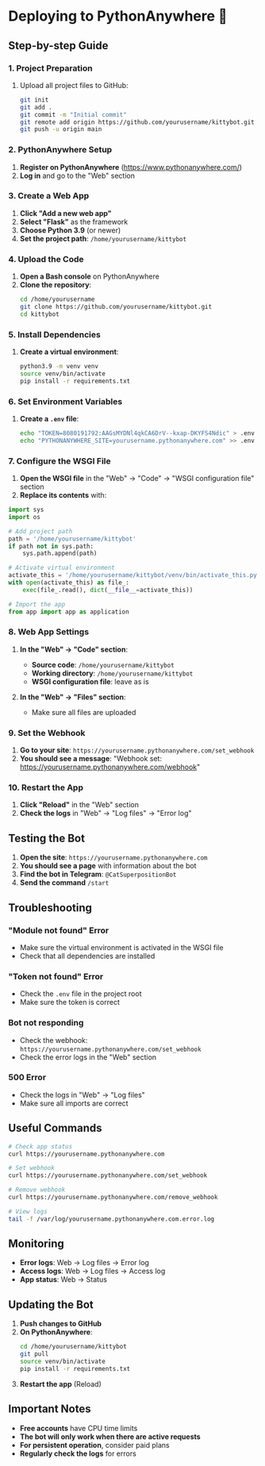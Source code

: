 # Deploying to PythonAnywhere 🚀

## Step-by-step Guide

### 1. Project Preparation

1. Upload all project files to GitHub:
   ```bash
   git init
   git add .
   git commit -m "Initial commit"
   git remote add origin https://github.com/yourusername/kittybot.git
   git push -u origin main
   ```

### 2. PythonAnywhere Setup

1. **Register on PythonAnywhere** (https://www.pythonanywhere.com/)
2. **Log in** and go to the "Web" section

### 3. Create a Web App

1. **Click "Add a new web app"**
2. **Select "Flask"** as the framework
3. **Choose Python 3.9** (or newer)
4. **Set the project path**: `/home/yourusername/kittybot`

### 4. Upload the Code

1. **Open a Bash console** on PythonAnywhere
2. **Clone the repository**:
   ```bash
   cd /home/yourusername
   git clone https://github.com/yourusername/kittybot.git
   cd kittybot
   ```

### 5. Install Dependencies

1. **Create a virtual environment**:
   ```bash
   python3.9 -m venv venv
   source venv/bin/activate
   pip install -r requirements.txt
   ```

### 6. Set Environment Variables

1. **Create a `.env` file**:
   ```bash
   echo "TOKEN=8080191792:AAGsMYDNl4qkCA6DrV--kxap-DKYFS4Ndic" > .env
   echo "PYTHONANYWHERE_SITE=yourusername.pythonanywhere.com" >> .env
   ```

### 7. Configure the WSGI File

1. **Open the WSGI file** in the "Web" → "Code" → "WSGI configuration file" section
2. **Replace its contents** with:

```python
import sys
import os

# Add project path
path = '/home/yourusername/kittybot'
if path not in sys.path:
    sys.path.append(path)

# Activate virtual environment
activate_this = '/home/yourusername/kittybot/venv/bin/activate_this.py'
with open(activate_this) as file_:
    exec(file_.read(), dict(__file__=activate_this))

# Import the app
from app import app as application
```

### 8. Web App Settings

1. **In the "Web" → "Code" section**:
   - **Source code**: `/home/yourusername/kittybot`
   - **Working directory**: `/home/yourusername/kittybot`
   - **WSGI configuration file**: leave as is

2. **In the "Web" → "Files" section**:
   - Make sure all files are uploaded

### 9. Set the Webhook

1. **Go to your site**: `https://yourusername.pythonanywhere.com/set_webhook`
2. **You should see a message**: "Webhook set: https://yourusername.pythonanywhere.com/webhook"

### 10. Restart the App

1. **Click "Reload"** in the "Web" section
2. **Check the logs** in "Web" → "Log files" → "Error log"

## Testing the Bot

1. **Open the site**: `https://yourusername.pythonanywhere.com`
2. **You should see a page** with information about the bot
3. **Find the bot in Telegram**: `@CatSuperpositionBot`
4. **Send the command** `/start`

## Troubleshooting

### "Module not found" Error
- Make sure the virtual environment is activated in the WSGI file
- Check that all dependencies are installed

### "Token not found" Error
- Check the `.env` file in the project root
- Make sure the token is correct

### Bot not responding
- Check the webhook: `https://yourusername.pythonanywhere.com/set_webhook`
- Check the error logs in the "Web" section

### 500 Error
- Check the logs in "Web" → "Log files"
- Make sure all imports are correct

## Useful Commands

```bash
# Check app status
curl https://yourusername.pythonanywhere.com

# Set webhook
curl https://yourusername.pythonanywhere.com/set_webhook

# Remove webhook
curl https://yourusername.pythonanywhere.com/remove_webhook

# View logs
tail -f /var/log/yourusername.pythonanywhere.com.error.log
```

## Monitoring

- **Error logs**: Web → Log files → Error log
- **Access logs**: Web → Log files → Access log
- **App status**: Web → Status

## Updating the Bot

1. **Push changes to GitHub**
2. **On PythonAnywhere**:
   ```bash
   cd /home/yourusername/kittybot
   git pull
   source venv/bin/activate
   pip install -r requirements.txt
   ```
3. **Restart the app** (Reload)

## Important Notes

- **Free accounts** have CPU time limits
- **The bot will only work when there are active requests**
- **For persistent operation**, consider paid plans
- **Regularly check the logs** for errors 